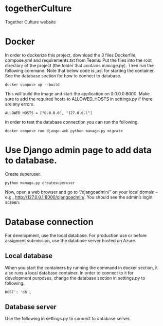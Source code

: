 # togetherCulture
Together Culture website

# Docker

In order to dockerize this project, download the 3 files Dockerfile, compose.yml and requirements.txt from Teams. Put the files into the root directory of the project (the folder that contains manage.py). Then run the following command. Note that below code is just for starting the container. See the database section for how to connect to database.

```
docker compose up --build
```

This will build the image and start the application on 0.0.0.0:8000. Make sure to add the required hosts to ALLOWED_HOSTS in settings.py if there are any errors.

```
ALLOWED_HOSTS = ["0.0.0.0", "127.0.0.1"]
```

In order to test the database connection you can run the following.

```
docker compose run django-web python manage.py migrate
```

# Use Django admin page to add data to database.

Create superuser.

```
python manage.py createsuperuser
```

Now, open a web browser and go to “/djangoadmin/” on your local domain – e.g., http://127.0.0.1:8000/djangoadmin/. You should see the admin’s login screen:

# Database connection

For development, use the local database. For production use or before assigment submission, use the database server hosted on Azure. 

## Local database

When you start the containers by running the command in docker section, it also runs a local database container. In order to connect to it for development purposes, change the database section in settings.py to following.

```
HOST': 'db',
```

## Database server

Use the following in settings.py to connect to database server.

```

```
